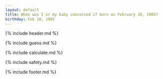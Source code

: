 ```yaml
---
layout: default
title: When was I or my baby conceived if born on February 10, 1905?
birthday: Feb 10, 1905
---
```


{% include header.md %}

{% include guess.md %}

{% include calculate.md %}

{% include safety.md %}

{% include footer.md %}



